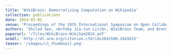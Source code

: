 ```yaml
---
title: 'WikiBrain: Democratizing Computation on Wikipedia'
collection: publications
date: 2014-02-01
venue: 'Proceedings of the 10th International Symposium on Open Collaboration (OpenSym / WikiSym 2014)'
authors: 'Shilad Sen, <b>Toby Jia-Jun Li</b>, WikiBrain Team, and Brent Hecht'
paperurl: '/files/WikiBrain-WikiSym2014.pdf'
acmdl: 'http://dl.acm.org/citation.cfm?id=2641580.2641615'
teaser: '/images/c1_thumbnail.png'
---
```

